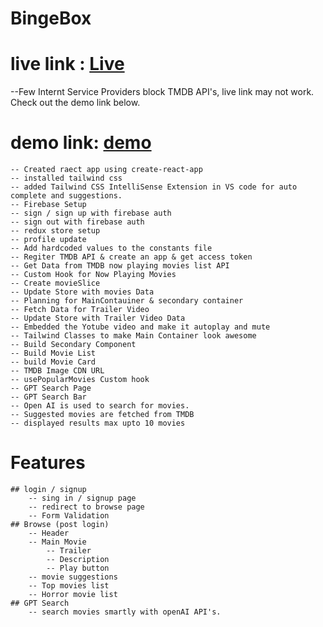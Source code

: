# BingeBox 
# live link : [Live](https://binge-box-brown.vercel.app/)
--Few Internt Service Providers block TMDB API's, live link may not work. Check out the demo link below.
# demo link: [demo](https://drive.google.com/file/d/1x2KbUuyRdIwRtHSKh-CKxRMc2vNkaIIk/view?usp=sharing)
    -- Created raect app using create-react-app
    -- installed tailwind css
    -- added Tailwind CSS IntelliSense Extension in VS code for auto complete and suggestions.
    -- Firebase Setup
    -- sign / sign up with firebase auth
    -- sign out with firebase auth
    -- redux store setup
    -- profile update
    -- Add hardcoded values to the constants file
    -- Regiter TMDB API & create an app & get access token
    -- Get Data from TMDB now playing movies list API
    -- Custom Hook for Now Playing Movies
    -- Create movieSlice
    -- Update Store with movies Data
    -- Planning for MainContauiner & secondary container
    -- Fetch Data for Trailer Video
    -- Update Store with Trailer Video Data
    -- Embedded the Yotube video and make it autoplay and mute
    -- Tailwind Classes to make Main Container look awesome
    -- Build Secondary Component
    -- Build Movie List
    -- build Movie Card
    -- TMDB Image CDN URL
    -- usePopularMovies Custom hook
    -- GPT Search Page
    -- GPT Search Bar
    -- Open AI is used to search for movies.
    -- Suggested movies are fetched from TMDB
    -- displayed results max upto 10 movies

# Features
    ## login / signup
        -- sing in / signup page
        -- redirect to browse page
        -- Form Validation
    ## Browse (post login)
        -- Header
        -- Main Movie
            -- Trailer
            -- Description
            -- Play button
        -- movie suggestions
        -- Top movies list
        -- Horror movie list
    ## GPT Search
        -- search movies smartly with openAI API's. 
